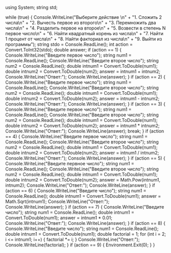 using System;
string std;

while (true)
{
   Console.WriteLine("Выберите действие \n" +
  "1. Сложить 2 числа\n" +
  "2. Вычесть первое из второго\n" +
  "3. Перемножить два числа\n" +
  "4. Разделить первое на второе\n" +
  "5. Возвести в степень N первое число\n" +
  "6. Найти квадратный корень из числа\n" +
  "7. Найти 1 процент от числа\n" +
  "8. Найти факториал из числа\n" +
  "9. Выйти из программы");
 string stdo = Console.ReadLine();
int action = Convert.ToInt32(stdo);
double answer;
 if (action == 1)
 {
  Console.WriteLine("Введите первое число");
  string num1 = Console.ReadLine();
Console.WriteLine("Введите второе число");
  string num2 = Console.ReadLine();
double intnum1 = Convert.ToDouble(num1);
double intnum2 = Convert.ToDouble(num2);
answer = intnum1 + intnum2;
  Console.WriteLine("Ответ:");
  Console.WriteLine(answer);
 }
 if (action == 2)
{
    Console.WriteLine("Введите первое число");
    string num1 = Console.ReadLine();
    Console.WriteLine("Введите второе число");
    string num2 = Console.ReadLine();
    double intnum1 = Convert.ToDouble(num1);
    double intnum2 = Convert.ToDouble(num2);
    answer = intnum1 - intnum2;
    Console.WriteLine("Ответ:");
    Console.WriteLine(answer);
}
if (action == 3)
{
    Console.WriteLine("Введите первое число");
    string num1 = Console.ReadLine();
    Console.WriteLine("Введите второе число");
    string num2 = Console.ReadLine();
    double intnum1 = Convert.ToDouble(num1);
    double intnum2 = Convert.ToDouble(num2);
    answer = intnum1 * intnum2;
    Console.WriteLine("Ответ:");
    Console.WriteLine(answer);
    break;
}
if (action == 4)
{
    Console.WriteLine("Введите первое число");
    string num1 = Console.ReadLine();
    Console.WriteLine("Введите второе число");
    string num2 = Console.ReadLine();
    double intnum1 = Convert.ToDouble(num1);
    double intnum2 = Convert.ToDouble(num2);
    answer = intnum1 / intnum2;
    Console.WriteLine("Ответ:");
    Console.WriteLine(answer);
}
if (action == 5)
{
    Console.WriteLine("Введите первное число");
    string num1 = Console.ReadLine();
    Console.WriteLine("Введите второе число");
    string num2 = Console.ReadLine();
    double intnum1 = Convert.ToDouble(num1);
    double intnum2 = Convert.ToDouble(num2);
    answer = Math.Pow(intnum1, intnum2);
    Console.WriteLine("Ответ:");
    Console.WriteLine(answer);
}
if (action == 6)
{
    Console.WriteLine("Введите число");
    string num1 = Console.ReadLine();
    double intnum1 = Convert.ToDouble(num1);
    answer = Math.Sqrt(intnum1);
    Console.WriteLine("Ответ:");
    Console.WriteLine(answer);
}
if (action == 7)
{
    Console.WriteLine("Введите число");
    string num1 = Console.ReadLine();
    double intnum1 = Convert.ToDouble(num1);
    answer = intnum1 * 0.01;
    Console.WriteLine("Ответ:");
    Console.WriteLine(answer);
}
if (action == 8)
{
    Console.WriteLine("Введите число");
    string num1 = Console.ReadLine();
    double intnum1 = Convert.ToDouble(num1);
    double factorial = 1;
    for (int i = 2; i <= intnum1; i++)
    {
        factorial *= i;
    }
    Console.WriteLine("Ответ:");
    Console.WriteLine(factorial);
}
if (action == 9)
{
    Environment.Exit(0);
}
}
